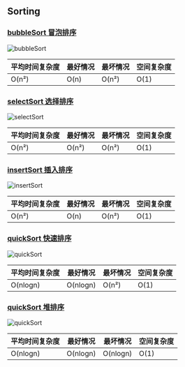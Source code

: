 ## Sorting

### [bubbleSort 冒泡排序](https://github.com/jin5354/algorithms/blob/master/src/sorting/bubbleSort.js)

![bubbleSort](http://louiszhai.github.io/docImages/sort05.gif)

| 平均时间复杂度 | 最好情况 | 最坏情况 | 空间复杂度 |
|----------------|----------|----------|------------|
| O(n²)          | O(n)     | O(n²)    | O(1)       |

### [selectSort 选择排序](https://github.com/jin5354/algorithms/blob/master/src/sorting/selectSort.js)

![selectSort](http://louiszhai.github.io/docImages/sort06.gif)

| 平均时间复杂度 | 最好情况 | 最坏情况 | 空间复杂度 |
|----------------|----------|----------|------------|
| O(n²)          | O(n²)     | O(n²)    | O(1)       |

### [insertSort 插入排序](https://github.com/jin5354/algorithms/blob/master/src/sorting/insertSort.js)

![insertSort](http://louiszhai.github.io/docImages/sort07.gif)

| 平均时间复杂度 | 最好情况 | 最坏情况 | 空间复杂度 |
|----------------|----------|----------|------------|
| O(n²)          | O(n)     | O(n²)    | O(1)       |

### [quickSort 快速排序](https://github.com/jin5354/algorithms/blob/master/src/sorting/quickSort.js)

![quickSort](http://louiszhai.github.io/docImages/sort09.gif)

| 平均时间复杂度 | 最好情况 | 最坏情况 | 空间复杂度 |
|----------------|----------|----------|------------|
| O(nlogn)          | O(nlogn)     | O(n²)    | O(1)       |

### [quickSort 堆排序](https://github.com/jin5354/algorithms/blob/master/src/sorting/heapSort.js)

![quickSort](https://camo.githubusercontent.com/61a398b035696628efb6b2b71aa444c0e658e8f7/68747470733a2f2f75706c6f61642e77696b696d656469612e6f72672f77696b6970656469612f636f6d6d6f6e732f342f34642f48656170736f72742d6578616d706c652e676966)

| 平均时间复杂度 | 最好情况 | 最坏情况 | 空间复杂度 |
|----------------|----------|----------|------------|
| O(nlogn)          | O(nlogn)     | O(nlogn)    | O(1)       |
